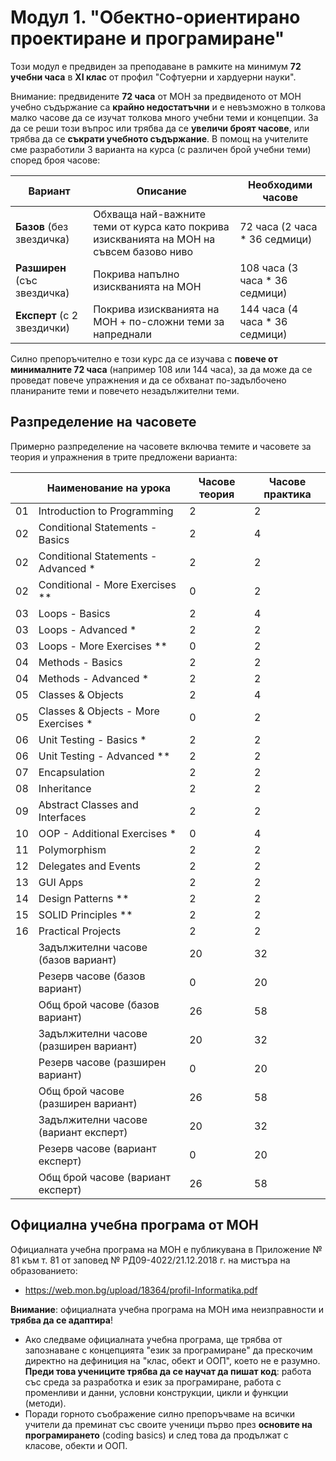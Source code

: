 # Модул 1. "Обектно-ориентирано проектиране и програмиране"

Този модул е предвиден за преподаване в рамките на минимум **72 учебни часа** в **XI клас** от профил "Софтуерни и хардуерни науки".

Внимание: предвидените **72 часа** от МОН за предвиденото от МОН учебно съдържание са **крайно недостатъчни** и е невъзможно в толкова малко часове да се изучат толкова много учебни теми и концепции. За да се реши този въпрос или трябва да се **увеличи броят часове**, или трябва да се **съкрати учебното съдържание**. В помощ на учителите сме разработили 3 варианта на курса (с различен брой учебни теми) според броя часове:

| Вариант                     | Описание                        | Необходими часове |
|-----------------------------|---------------------------------|-------------------|
| **Базов** (без звездичка)     | Обхваща най-важните теми от курса като покрива изискванията на МОН на съвсем базово ниво | 72 часа (2 часа * 36 седмици) |
| **Разширен** (със звездичка)   | Покрива напълно изискванията на МОН | 108 часа (3 часа * 36 седмици) |
| **Експерт** (с 2 звездички) | Покрива изискванията на МОН + по-сложни теми за напреднали | 144 часа (4 часа * 36 седмици) |
  
Силно препоръчително е този курс да се изучава с **повече от минималните 72 часа** (например 108 или 144 часа), за да може да се проведат повече упражнения и да се обхванат по-задълбочено планираните теми и повечето незадължителни теми.

## Разпределение на часовете

Примерно разпределение на часовете включва темите и часовете за теория и упражнения в трите предложени варианта:

|    | Наименование на урока                  | Часове теория | Часове практика |
|----|----------------------------------------|---------------|-----------------|
| 01 | Introduction to Programming            |       2       |        2        |
| 02 | Conditional Statements - Basics        |       2       |        4        |
| 02 | Conditional Statements - Advanced *    |       2       |        2        |
| 02 | Conditional - More Exercises **        |       0       |        2        |
| 03 | Loops - Basics                         |       2       |        4        |
| 03 | Loops - Advanced *                     |       2       |        2        |
| 03 | Loops - More Exercises **              |       0       |        2        |
| 04 | Methods - Basics                       |       2       |        2        |
| 04 | Methods - Advanced *                   |       2       |        2        |
| 05 | Classes & Objects                      |       2       |        4        |
| 05 | Classes & Objects - More Exercises *   |       0       |        2        |
| 06 | Unit Testing - Basics *                |       2       |        2        |
| 06 | Unit Testing - Advanced **             |       2       |        2        |
| 07 | Encapsulation                          |       2       |        2        |
| 08 | Inheritance                            |       2       |        2        |
| 09 | Abstract Classes and Interfaces        |       2       |        2        |
| 10 | OOP - Additional Exercises *           |       0       |        4        |
| 11 | Polymorphism                           |       2       |        2        |
| 12 | Delegates and Events                   |       2       |        2        |
| 13 | GUI Apps                               |       2       |        2        | 
| 14 | Design Patterns **                     |       2       |        2        |
| 15 | SOLID Principles **                    |       2       |        2        |
| 16 | Practical Projects                     |       2       |        2        |
|    | Задължителни часове (базов вариант)    |       20      |        32       |
|    | Резерв часове (базов вариант)          |       0       |        20       |
|    | Общ брой часове (базов вариант)        |       26      |        58       |
|    | Задължителни часове (разширен вариант) |       20      |        32       |
|    | Резерв часове (разширен вариант)       |       0       |        20       |
|    | Общ брой часове (разширен вариант)     |       26      |        58       |
|    | Задължителни часове (вариант експерт)  |       20      |        32       |
|    | Резерв часове (вариант експерт)        |       0       |        20       |
|    | Общ брой часове (вариант експерт)      |       26      |        58       |

## Официална учебна програма от МОН

Официалната учебна програма на МОН е публикувана в Приложение № 81 към т. 81 от заповед № РД09-4022/21.12.2018 г. на мистъра на образованието:
  - https://web.mon.bg/upload/18364/profil-Informatika.pdf

**Внимание**: официалната учебна програма на МОН има неизправности и **трябва да се адаптира**!
  - Ако следваме официалната учебна програма, ще трябва от запознаване с концепцията "език за програмиране" да прескочим директно на дефиниция на "клас, обект и ООП", което не е разумно. **Преди това учениците трябва да се научат да пишат код**: работа със среда за разработка и език за програмиране, работа с променливи и данни, условни конструкции, цикли и функции (методи).
  - Поради горното съображение силно препоръчваме на всички учители да преминат със своите ученици първо през **основите на програмирането** (coding basics) и след това да продължат с класове, обекти и ООП.
